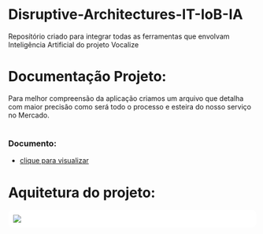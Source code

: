 # Disruptive-Architectures-IT-IoB-IA

Reposítório criado para integrar todas as ferramentas que envolvam Inteligência Artificial do projeto Vocalize

# Documentação Projeto:

Para melhor compreensão da aplicação criamos um arquivo que detalha com maior precisão como será todo o processo e esteira do nosso serviço no Mercado.
#
### Documento: 

- [clique para visualizar](https://pitch.com/public/09f1c4d1-fccd-4218-9c47-441b2bb65707) 

# Aquitetura do projeto:

<div id="arquitetura-projeto" style="background-color: white; padding: 10px; border-radius: 10px;">
    <img src="https://lh3.googleusercontent.com/u/0/drive-viewer/AFGJ81ry6W63ViMFulcYVaZ0kpqN4xKEkZmEHrRciHC0VpqFt2DyuZKjL7xM2QOz0sD80jE9hWB8LN_wx3fQ9De7CGTdPyCu6A=w1366-h657" />
</div>
